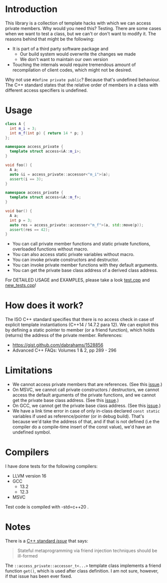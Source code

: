 # Introduction

This library is a collection of template hacks with which we can access private members.
Why would you need this?
Testing.
There are some cases when we want to test a class, but we can't or don't want to modify it.
The reasons behind that might be the following:
  * It is part of a third party software package and
    * Our build system would overwrite the changes we made
    * We don't want to maintain our own version
  * Touching the internals would require tremendous amount of recompilation of client codes, which might not be desired.

Why not use `#define private public`?
Because that's undefined behaviour.
The C++ standard states that the relative order of members in a class with different access specifiers is undefined.

# Usage
```c++
class A {
  int m_i = 3;
  int m_f(int p) { return 14 * p; }
};

namespace access_private {
  template struct access<&A::m_i>;
}

void foo() {
  A a;
  auto &i = access_private::accessor<"m_i">(a);
  assert(i == 3);
}

namespace access_private {
  template struct access<&A::m_f>;
}

void bar() {
  A a;
  int p = 3;
  auto res = access_private::accessor<"m_f">(a, std::move(p));
  assert(res == 42);
}
```

- You can call private member functions and static private functions, overloaded functions without macro.
- You can also access static private variables without macro.
- You can invoke private constructors and destructor.
- You can invoke private member functions with they default arguments.
- You can get the private base class address of a derived class address.

For DETAILED USAGE and EXAMPLES, please take a look [test.cpp](https://github.com/schaumb/access_private/blob/master/test/test.cpp) and [new_tests.cpp](https://github.com/schaumb/access_private/blob/master/test/new_tests.cpp)!

# How does it work?
The ISO C++ standard specifies that there is no access check in case of explicit
template instantiations (C++14 / 14.7.2 para 12).
We can exploit this by defining a static pointer to member (or a friend function), which holds (returns) the address of the private member.
References:
* https://gist.github.com/dabrahams/1528856
* Advanced C++ FAQs: Volumes 1 & 2, pp 289 - 296

# Limitations

* We cannot access private members that are references. (See this [issue](https://github.com/martong/access_private/issues/12).)
* On MSVC, we cannot call private constructors / destructors, we cannot access the default arguments of the private functions, and we cannot get the private base class address. (See this [issue](http://tinyurl.com/msvcconstructor).)
* On GCC, we cannot get the private base class address. (See this [issue](http://tinyurl.com/gccprivatebaseclass).)
* We have a link time error in case of only in-class declared `const static` variables if used as reference/pointer (or in debug build). That's because we'd take the address of that, and if that is not defined (i.e the compiler do a compile-time insert of the const value), we'd have an undefined symbol.

# Compilers
I have done tests for the following compilers:
* LLVM version 16
* GCC
  * 13.2
  * 12.3
* MSVC

Test code is compiled with -std=c++20 .

# Notes
There is a [C++ standard *issue*](https://www.open-std.org/jtc1/sc22/wg21/docs/cwg_active.html#2118) that says: 
> Stateful metaprogramming via friend injection techniques should be ill-formed

The `::access_private::accessor_t<...>` template class implements a friend function `get()`, which is used after class definition.
I am not sure, however, if that issue has been ever fixed.
